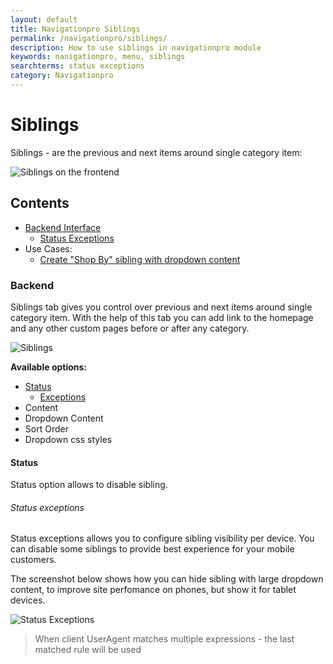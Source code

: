 ```yaml
---
layout: default
title: Navigationpro Siblings
permalink: /navigationpro/siblings/
description: How to use siblings in navigationpro module
keywords: nanigationpro, menu, siblings
searchterms: status exceptions
category: Navigationpro
---
```


# Siblings

Siblings - are the previous and next items around single category item:

![Siblings on the frontend](https://cldup.com/hvdEiUQwrF-3000x3000.png)

## Contents
- [Backend Interface](#backend)
  - [Status Exceptions](#status-exceptions)
- Use Cases:
  - [Create "Shop By" sibling with dropdown content](sibling-with-dropdown-content/)

### Backend

Siblings tab gives you control over previous and next items around single category
item. With the help of this tab you can add link to the homepage and any other custom
pages before or after any category.

![Siblings](https://cldup.com/ct6_Pie7rq-3000x3000.png)

**Available options:**

 - [Status](#status)
   - [Exceptions](#status-exceptions)
 - Content
 - Dropdown Content
 - Sort Order
 - Dropdown css styles

#### Status
Status option allows to disable sibling.

###### Status exceptions
Status exceptions allows you to configure sibling visibility per device. You can
disable some siblings to provide best experience for your mobile customers.

The screenshot below shows how you can hide sibling with large dropdown content,
to improve site perfomance on phones, but show it for tablet devices.

![Status Exceptions](https://cldup.com/mHxtgh7m8a-3000x3000.png)

> When client UserAgent matches multiple expressions - the last matched rule
will be used
